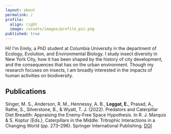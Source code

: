 ```yaml
---
layout: about
permalink: /
profile:
  align: right
  image: /assets/images/profile_pic.png
published: true
---
```


Hi! I'm Emily, a PhD student at Columbia University in the department of Ecology, Evolution, and Environmental Biology. I study insect diversity in New York City, how it has been shaped by the history of city development, and the consequences that has on the urban environment. Though my research focuses on insects, I am broadly interested in the impacts of human activities on biodiversity.


## Publications
Singer, M. S., Anderson, R. M., Hennessy, A. B., **Leggat, E.**, Prasad, A., Rathe, S., Silverstone, B., & Wyatt, T. J. (2022). Predators and Caterpillar Diet Breadth: Appraising the Enemy-Free Space Hypothesis. In R. J. Marquis & S. Koptur (Eds.), Caterpillars in the Middle: Tritrophic Interactions in a Changing World (pp. 273–296). Springer International Publishing. [DOI](https://doi.org/10.1007/978-3-030-86688-4_9)
